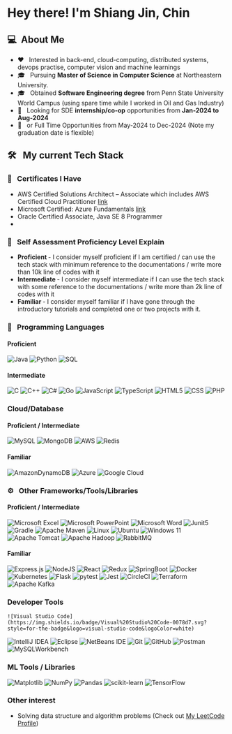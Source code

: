 

# Hey there! I'm Shiang Jin, Chin 

## 💻 &nbsp;About Me 

* ❤ &nbsp; Interested in back-end, cloud-computing, distributed systems, devops practise, computer vision and machine learnings
* 🎓 &nbsp; Pursuing <b>Master of Science in Computer Science</b> at Northeastern University.
* 🎓 &nbsp; Obtained <b>Software Engineering degree</b> from Penn State University World Campus (using spare time while I worked in Oil and Gas Industry)
* 💼 &nbsp; Looking for SDE <b>internship/co-op</b> opportunities from <b>Jan-2024 to Aug-2024 </b>
* 💼 &nbsp; or Full Time Opportunities from May-2024 to Dec-2024 (Note my graduation date is flexible)

## 🛠 &nbsp; My current Tech Stack 
### 🥇 &nbsp; Certificates I Have
* AWS Certified Solutions Architect – Associate  which includes AWS Certified Cloud Practitioner [link](https://www.credly.com/badges/a223df47-fdd4-491a-b784-2e5a4c28e67a/linked_in_profile)
* Microsoft Certified: Azure Fundamentals  [link](https://learn.microsoft.com/en-us/users/chinshiangjin-2525/credentials/9d4012a0ac8564dc)
* Oracle Certified Associate, Java SE 8 Programmer
* 
### 📜 &nbsp; Self Assessment Proficiency Level Explain
* <b> Proficient </b> - I consider myself proficient if I am certified / can use the tech stack with minimum reference to the documentations / write more than 10k line of codes with it
* <b> Intermediate </b> - I consider myself intermediate if I can use the tech stack with some reference to the documentations / write more than 2k line of codes with it
* <b> Familiar </b> - I consider myself familiar if I have gone through the introductory tutorials and completed one or two projects with it. 



### 🧮 &nbsp; Programming Languages ###
#### Proficient
  ![Java](https://img.shields.io/badge/java-%23ED8B00.svg?style=for-the-badge&logo=openjdk&logoColor=white)
  ![Python](https://img.shields.io/badge/python-3670A0?style=for-the-badge&logo=python&logoColor=ffdd54)
  ![SQL](https://img.shields.io/badge/-SQL-333333?style=flat&logo=sql&logoColor=007396)
  
  
#### Intermediate
![C](https://img.shields.io/badge/c-%2300599C.svg?style=for-the-badge&logo=c&logoColor=white)
  ![C++](https://img.shields.io/badge/c++-%2300599C.svg?style=for-the-badge&logo=c%2B%2B&logoColor=white)
  ![C#](https://img.shields.io/badge/c%23-%23239120.svg?style=for-the-badge&logo=c-sharp&logoColor=white)
  ![Go](https://img.shields.io/badge/go-%2300ADD8.svg?style=for-the-badge&logo=go&logoColor=white)
  ![JavaScript](https://img.shields.io/badge/javascript-%23323330.svg?style=for-the-badge&logo=javascript&logoColor=%23F7DF1E)
  	![TypeScript](https://img.shields.io/badge/typescript-%23007ACC.svg?style=for-the-badge&logo=typescript&logoColor=white)
 ![HTML5](https://img.shields.io/badge/html5-%23E34F26.svg?style=for-the-badge&logo=html5&logoColor=white)
  ![CSS](https://img.shields.io/badge/-CSS-333333?style=flat&logo=CSS3&logoColor=1572B6)
  ![PHP](https://img.shields.io/badge/php-%23777BB4.svg?style=for-the-badge&logo=php&logoColor=white)

### Cloud/Database ### 
#### Proficient / Intermediate
  ![MySQL](https://img.shields.io/badge/-MySQL-333333?style=flat&logo=mysql)
  ![MongoDB](https://img.shields.io/badge/-MongoDB-333333?style=flat&logo=mongodb)
  ![AWS](https://img.shields.io/badge/AWS-%23FF9900.svg?style=for-the-badge&logo=amazon-aws&logoColor=white)
  ![Redis](https://img.shields.io/badge/redis-%23DD0031.svg?style=for-the-badge&logo=redis&logoColor=white)

#### Familiar
![AmazonDynamoDB](https://img.shields.io/badge/Amazon%20DynamoDB-4053D6?style=for-the-badge&logo=Amazon%20DynamoDB&logoColor=white)
![Azure](https://img.shields.io/badge/azure-%230072C6.svg?style=for-the-badge&logo=microsoftazure&logoColor=white)
![Google Cloud](https://img.shields.io/badge/GoogleCloud-%234285F4.svg?style=for-the-badge&logo=google-cloud&logoColor=white)

### ⚙ &nbsp; Other Frameworks/Tools/Libraries ###
#### Proficient / Intermediate
![Microsoft Excel](https://img.shields.io/badge/Microsoft_Excel-217346?style=for-the-badge&logo=microsoft-excel&logoColor=white)
![Microsoft PowerPoint](https://img.shields.io/badge/Microsoft_PowerPoint-B7472A?style=for-the-badge&logo=microsoft-powerpoint&logoColor=white)
![Microsoft Word](https://img.shields.io/badge/Microsoft_Word-2B579A?style=for-the-badge&logo=microsoft-word&logoColor=white)
![Junit5](https://img.shields.io/badge/-Junit5-333333?style=flat&logo=Junit5)
![Gradle](https://img.shields.io/badge/Gradle-02303A.svg?style=for-the-badge&logo=Gradle&logoColor=white)
  ![Apache Maven](https://img.shields.io/badge/Apache%20Maven-C71A36?style=for-the-badge&logo=Apache%20Maven&logoColor=white)
![Linux](https://img.shields.io/badge/Linux-FCC624?style=for-the-badge&logo=linux&logoColor=black)
	![Ubuntu](https://img.shields.io/badge/Ubuntu-E95420?style=for-the-badge&logo=ubuntu&logoColor=white)
 	![Windows 11](https://img.shields.io/badge/Windows%2011-%230079d5.svg?style=for-the-badge&logo=Windows%2011&logoColor=white)
  ![Apache Tomcat](https://img.shields.io/badge/apache%20tomcat-%23F8DC75.svg?style=for-the-badge&logo=apache-tomcat&logoColor=black)
  ![Apache Hadoop](https://img.shields.io/badge/Apache%20Hadoop-66CCFF?style=for-the-badge&logo=apachehadoop&logoColor=black)
  	![RabbitMQ](https://img.shields.io/badge/Rabbitmq-FF6600?style=for-the-badge&logo=rabbitmq&logoColor=white)
  
#### Familiar
  ![Express.js](https://img.shields.io/badge/express.js-%23404d59.svg?style=for-the-badge&logo=express&logoColor=%2361DAFB)
  ![NodeJS](https://img.shields.io/badge/node.js-6DA55F?style=for-the-badge&logo=node.js&logoColor=white)
 ![React](https://img.shields.io/badge/react-%2320232a.svg?style=for-the-badge&logo=react&logoColor=%2361DAFB)
  	![Redux](https://img.shields.io/badge/redux-%23593d88.svg?style=for-the-badge&logo=redux&logoColor=white)
  ![SpringBoot](https://img.shields.io/badge/-SpringBoot-333333?style=flat&logo=springboot)
![Docker](https://img.shields.io/badge/docker-%230db7ed.svg?style=for-the-badge&logo=docker&logoColor=white)
	![Kubernetes](https://img.shields.io/badge/kubernetes-%23326ce5.svg?style=for-the-badge&logo=kubernetes&logoColor=white)
  ![Flask](https://img.shields.io/badge/flask-%23000.svg?style=for-the-badge&logo=flask&logoColor=white)
  ![pytest](https://img.shields.io/badge/-pytest-333333?style=flat&logo=pytest)
  ![Jest](https://img.shields.io/badge/-jest-%23C21325?style=for-the-badge&logo=jest&logoColor=white)
  ![CircleCI](https://img.shields.io/badge/circle%20ci-%23161616.svg?style=for-the-badge&logo=circleci&logoColor=white)
  ![Terraform](https://img.shields.io/badge/terraform-%235835CC.svg?style=for-the-badge&logo=terraform&logoColor=white)
  ![Apache Kafka](https://img.shields.io/badge/Apache%20Kafka-000?style=for-the-badge&logo=apachekafka)
  



### Developer Tools ###
 	![Visual Studio Code](https://img.shields.io/badge/Visual%20Studio%20Code-0078d7.svg?style=for-the-badge&logo=visual-studio-code&logoColor=white)
 ![IntelliJ IDEA](https://img.shields.io/badge/IntelliJIDEA-000000.svg?style=for-the-badge&logo=intellij-idea&logoColor=white)
  ![Eclipse](https://img.shields.io/badge/Eclipse-FE7A16.svg?style=for-the-badge&logo=Eclipse&logoColor=white)
  ![NetBeans IDE](https://img.shields.io/badge/NetBeansIDE-1B6AC6.svg?style=for-the-badge&logo=apache-netbeans-ide&logoColor=white)
 ![Git](https://img.shields.io/badge/git-%23F05033.svg?style=for-the-badge&logo=git&logoColor=white)
 ![GitHub](https://img.shields.io/badge/github-%23121011.svg?style=for-the-badge&logo=github&logoColor=white)
  ![Postman](https://img.shields.io/badge/Postman-FF6C37?style=for-the-badge&logo=postman&logoColor=white)
  ![MySQLWorkbench](https://img.shields.io/badge/-MySQLWorkbench-333333?style=flat&logo=MySQLWorkbench)

### ML Tools / Libraries
![Matplotlib](https://img.shields.io/badge/Matplotlib-%23ffffff.svg?style=for-the-badge&logo=Matplotlib&logoColor=black)
![NumPy](https://img.shields.io/badge/numpy-%23013243.svg?style=for-the-badge&logo=numpy&logoColor=white)
![Pandas](https://img.shields.io/badge/pandas-%23150458.svg?style=for-the-badge&logo=pandas&logoColor=white)
![scikit-learn](https://img.shields.io/badge/scikit--learn-%23F7931E.svg?style=for-the-badge&logo=scikit-learn&logoColor=white)
![TensorFlow](https://img.shields.io/badge/TensorFlow-%23FF6F00.svg?style=for-the-badge&logo=TensorFlow&logoColor=white)

### Other interest ###
* Solving data structure and algorithm problems (Check out [My LeetCode Profile](https://leetcode.com/juggernutx/))
